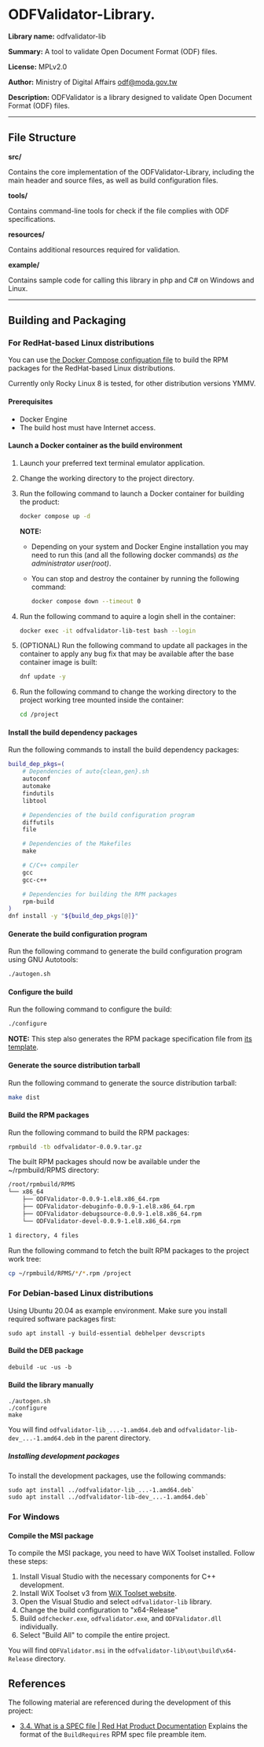 # ODFValidator-Library.

**Library name:** odfvalidator-lib

**Summary:** A tool to validate Open Document Format (ODF) files.

**License:** MPLv2.0

**Author:** Ministry of Digital Affairs <odf@moda.gov.tw>

**Description:** ODFValidator is a library designed to validate Open Document Format (ODF) files.

--------------------------------------------

## File Structure

**src/**

Contains the core implementation of the ODFValidator-Library, including the main header and source files, as well as build configuration files.

**tools/**

Contains command-line tools for check if the file complies with ODF specifications.

**resources/**

Contains additional resources required for validation.

**example/**

Contains sample code for calling this library in php and C# on Windows and Linux.

--------------------------------------------

## Building and Packaging

### For RedHat-based Linux distributions

You can use [the Docker Compose configuation file](docker-compose.yaml) to build the RPM packages for the RedHat-based Linux distributions.

Currently only Rocky Linux 8 is tested, for other distribution versions YMMV.

#### Prerequisites

* Docker Engine
* The build host must have Internet access.

#### Launch a Docker container as the build environment

1. Launch your preferred text terminal emulator application.
1. Change the working directory to the project directory.
1. Run the following command to launch a Docker container for building the product:

    ```bash
    docker compose up -d
    ```

   **NOTE:**

   * Depending on your system and Docker Engine installation you may need to run this (and all the following docker commands) _as the administrator user(root)_.
   * You can stop and destroy the container by running the following command:

        ```bash
        docker compose down --timeout 0
        ```

1. Run the following command to aquire a login shell in the container:

    ```bash
    docker exec -it odfvalidator-lib-test bash --login
    ```

1. (OPTIONAL) Run the following command to update all packages in the container to apply any bug fix that may be available after the base container image is built:

    ```bash
    dnf update -y
    ```

1. Run the following command to change the working directory to the project working tree mounted inside the container:

    ```bash
    cd /project
    ```

#### Install the build dependency packages

Run the following commands to install the build dependency packages:

```bash
build_dep_pkgs=(
    # Dependencies of auto{clean,gen}.sh
    autoconf
    automake
    findutils
    libtool

    # Dependencies of the build configuration program
    diffutils
    file

    # Dependencies of the Makefiles
    make

    # C/C++ compiler
    gcc
    gcc-c++

    # Dependencies for building the RPM packages
    rpm-build
)
dnf install -y "${build_dep_pkgs[@]}"
```

#### Generate the build configuration program

Run the following command to generate the build configuration program using GNU Autotools:

```bash
./autogen.sh
```

#### Configure the build

Run the following command to configure the build:

```bash
./configure
```

**NOTE:** This step also generates the RPM package specification file from [its template](odfvalidator.spec.in).

#### Generate the source distribution tarball

Run the following command to generate the source distribution tarball:

```bash
make dist
```

#### Build the RPM packages

Run the following command to build the RPM packages:

```bash
rpmbuild -tb odfvalidator-0.0.9.tar.gz
```

The built RPM packages should now be available under the ~/rpmbuild/RPMS directory:

```txt
/root/rpmbuild/RPMS
└── x86_64
    ├── ODFValidator-0.0.9-1.el8.x86_64.rpm
    ├── ODFValidator-debuginfo-0.0.9-1.el8.x86_64.rpm
    ├── ODFValidator-debugsource-0.0.9-1.el8.x86_64.rpm
    └── ODFValidator-devel-0.0.9-1.el8.x86_64.rpm

1 directory, 4 files
```

Run the following command to fetch the built RPM packages to the project work tree:

```bash
cp ~/rpmbuild/RPMS/*/*.rpm /project
```

### For Debian-based Linux distributions

Using Ubuntu 20.04 as example environment. Make sure you install required software packages first:

```
sudo apt install -y build-essential debhelper devscripts
```

#### Build the DEB package

```
debuild -uc -us -b
```

#### Build the library manually

```
./autogen.sh
./configure
make
```

You will find `odfvalidator-lib_...-1.amd64.deb` and `odfvalidator-lib-dev_...-1.amd64.deb` in the parent directory.

##### Installing development packages

To install the development packages, use the following commands:

```
sudo apt install ../odfvalidator-lib_...-1.amd64.deb`
sudo apt install ../odfvalidator-lib-dev_...-1.amd64.deb`
```

### For Windows

#### Compile the MSI package

To compile the MSI package, you need to have WiX Toolset installed. Follow these steps:

1. Install Visual Studio with the necessary components for C++ development.
2. Install WiX Toolset v3 from [WiX Toolset website](https://wixtoolset.org/).
3. Open the Visual Studio and select `odfvalidator-lib` library.
4. Change the build configuration to "x64-Release"
5. Build `odfchecker.exe`, `odfvalidator.exe`, and `ODFValidator.dll` individually.
6. Select "Build All" to compile the entire project.

You will find `ODFValidator.msi` in the `odfvalidator-lib\out\build\x64-Release` directory.

## References

The following material are referenced during the development of this project:

* [3.4. What is a SPEC file | Red Hat Product Documentation](https://docs.redhat.com/fr/documentation/red_hat_enterprise_linux/9/html/packaging_and_distributing_software/assembly_what-a-spec-file-is_packaging-software#ref_spec-file-preamble-items_assembly_what-a-spec-file-is)
  Explains the format of the `BuildRequires` RPM spec file preamble item.

